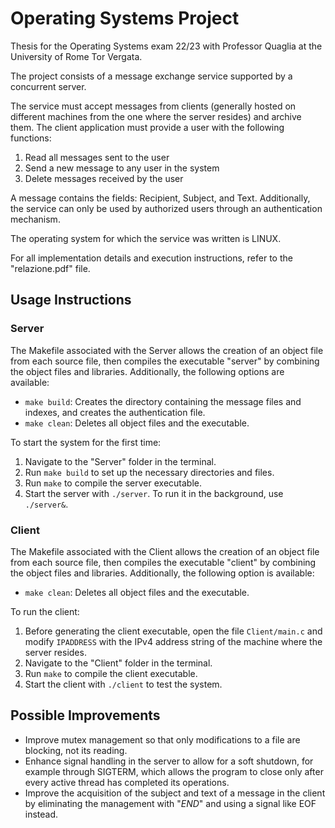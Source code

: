 # Operating Systems Project

Thesis for the Operating Systems exam 22/23 with Professor Quaglia at the University of Rome Tor Vergata.

The project consists of a message exchange service supported by a concurrent server.

The service must accept messages from clients (generally hosted on different machines from the one where the server resides) and archive them. The client application must provide a user with the following functions:

1. Read all messages sent to the user
2. Send a new message to any user in the system
3. Delete messages received by the user

A message contains the fields: Recipient, Subject, and Text. Additionally, the service can only be used by authorized users through an authentication mechanism.

The operating system for which the service was written is LINUX.

For all implementation details and execution instructions, refer to the "relazione.pdf" file.

## Usage Instructions

### Server

The Makefile associated with the Server allows the creation of an object file from each source file, then compiles the executable "server" by combining the object files and libraries. Additionally, the following options are available:

- `make build`: Creates the directory containing the message files and indexes, and creates the authentication file.
- `make clean`: Deletes all object files and the executable.

To start the system for the first time:

1. Navigate to the "Server" folder in the terminal.
2. Run `make build` to set up the necessary directories and files.
3. Run `make` to compile the server executable.
4. Start the server with `./server`. To run it in the background, use `./server&`.

### Client

The Makefile associated with the Client allows the creation of an object file from each source file, then compiles the executable "client" by combining the object files and libraries. Additionally, the following option is available:

- `make clean`: Deletes all object files and the executable.

To run the client:

1. Before generating the client executable, open the file `Client/main.c` and modify `IPADDRESS` with the IPv4 address string of the machine where the server resides.
2. Navigate to the "Client" folder in the terminal.
3. Run `make` to compile the client executable.
4. Start the client with `./client` to test the system.

## Possible Improvements

- Improve mutex management so that only modifications to a file are blocking, not its reading.
- Enhance signal handling in the server to allow for a soft shutdown, for example through SIGTERM, which allows the program to close only after every active thread has completed its operations.
- Improve the acquisition of the subject and text of a message in the client by eliminating the management with "$END$" and using a signal like EOF instead.
